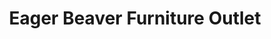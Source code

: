 ---
title: "Eager Beaver Furniture Outlet"
url: /waldport/eager-beaver-furniture-outlet/
shop: furniture
---
